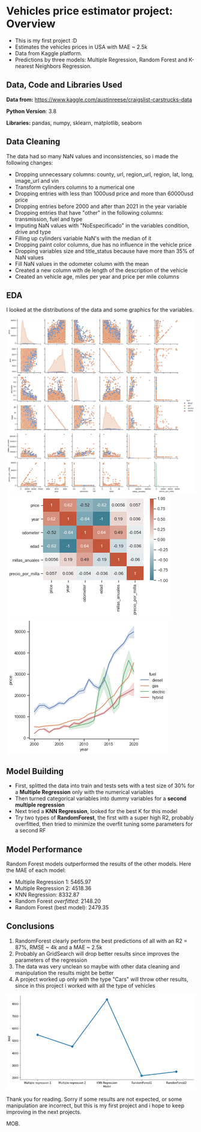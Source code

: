 # Vehicles price estimator project: Overview
* This is my first project :D
* Estimates the vehicles prices in USA with MAE ~ 2.5k 
* Data from Kaggle platform.
* Predictions by three models: Multiple Regression, Random Forest and K-nearest Neighbors Regression.

## Data, Code and Libraries Used
**Data from:** https://www.kaggle.com/austinreese/craigslist-carstrucks-data

**Python Version**: 3.8

**Libraries:** pandas, numpy, sklearn, matplotlib, seaborn

## Data Cleaning
The data had so many NaN values and inconsistencies, so i made the following changes:
* Dropping unnecessary columns: county, url, region_url, region, lat, long, image_url and vin
* Transform cylinders columns to a numerical one
* Dropping entries with less than 1000usd price and more than 60000usd price
* Dropping entries before 2000 and after than 2021 in the year variable
* Dropping entries that have "other" in the following columns: transmission, fuel and type
* Imputing NaN values with "NoEspecificado" in the variables condition, drive and type
* Filling up cylinders variable NaN's with the median of it
* Dropping paint color columns, due has no influence in the vehicle price
* Dropping variables size and title_status because have more than 35% of NaN values
* Fill NaN values in the odometer column with the mean
* Created a new column with de length of the description of the vehicle
* Created an vehicle age, miles per year and price per mile columns 

## EDA
I looked at the distributions of the data and some graphics for the variables.

![](https://github.com/Mopazob/vehiculos_proy/blob/main/images/1.png)
![](https://github.com/Mopazob/vehiculos_proy/blob/main/images/2.png)
![](https://github.com/Mopazob/vehiculos_proy/blob/main/images/year.price.fuel.png)



## Model Building
* First, splitted the data into train and tests sets with a test size of 30% for a **Multiple Regression** only with the numerical variables
* Then turned categorical variables into dummy variables for a **second multiple regression**
* Next tried a **KNN Regression**, looked for the best K for this model
* Try two types of **RandomForest**, the first with a super high R2, probably overfitted, then tried to minimize the overfit tuning some parameters for a second RF

## Model Performance
Random Forest models outperformed the results of the other models. Here the MAE of each model:

* Multiple Regression 1: 5465.97
* Multiple Regression 2: 4518.36
* KNN Regression: 8332.87
* Random Forest *overfitted*: 2148.20
* Random Forest (best model): 2479.35

## Conclusions
1. RandomForest clearly perform the best predictions of all with an R2 = 87%, RMSE ~ 4k and a MAE ~ 2.5k
2. Probably an GridSearch will drop better results since improves the parameters of the regression
3. The data was very unclean so maybe with other data cleaning and manipulation the results might be better
4. A project worked up only with the type "Cars" will throw other results, since in this project i worked with all the type of vehicles

![](https://github.com/Mopazob/vehiculos_proy/blob/main/images/mae%20per%20model.png)

Thank you for reading. Sorry if some results are not expected, or some manipulation are incorrect, but this is my first project and i hope to keep improving in the next projects.

MOB.
